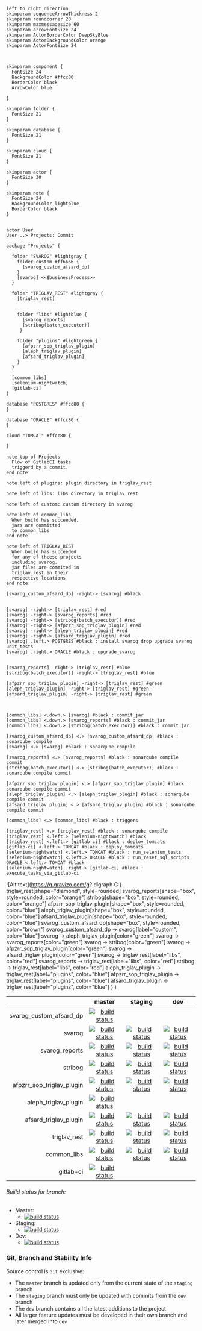```plantuml
left to right direction
skinparam sequenceArrowThickness 2
skinparam roundcorner 20
skinparam maxmessagesize 60
skinparam arrowFontSize 24
skinparam ActorBorderColor DeepSkyBlue
skinparam ActorBackgroundColor orange
skinparam ActorFontSize 24



skinparam component {
  FontSize 24
  BackgroundColor #ffcc80
  BorderColor black
  ArrowColor blue

}

skinparam folder {
  FontSize 21
}

skinparam database {
  FontSize 21
}

skinparam cloud {
  FontSize 21
}

skinparam actor {
  FontSize 30
}

skinparam note {
  FontSize 24
  BackgroundColor lightblue
  BorderColor black
}


actor User
User ..> Projects: Commit

package "Projects" {

  folder "SVAROG" #lightgray {
    folder custom #ff6666 {
      [svarog_custom_afsard_dp] 
    }
    [svarog] <<$businessProcess>>
  }
  
  folder "TRIGLAV_REST" #lightgray {
    [triglav_rest]
    
    
    folder "libs" #lightblue {
      [svarog_reports]
      [stribog(batch_executor)]
     }

    folder "plugins" #lightgreen {
      [afpzrr_sop_triglav_plugin]
      [aleph_triglav_plugin]
      [afsard_triglav_plugin]
    }
  }

  [common_libs]
  [selenium-nightwatch]
  [gitlab-ci]
}

database "POSTGRES" #ffcc80 {
}

database "ORACLE" #ffcc80 {
}

cloud "TOMCAT" #ffcc80 {

}

note top of Projects
  Flow of GitlabCI tasks
  triggerd by a commit.
end note

note left of plugins: plugin directory in triglav_rest

note left of libs: libs directory in triglav_rest

note left of custom: custom directory in svarog

note left of common_libs
  When build has succeeded,
  jars are committed 
  to common_libs
end note

note left of TRIGLAV_REST
  When build has succeeded
  for any of theese projects
  including svarog.
  jar files are commited in 
  triglav_rest in their
  respective locations
end note

[svarog_custom_afsard_dp] -right-> [svarog] #black


[svarog] -right-> [triglav_rest] #red
[svarog] -right-> [svarog_reports] #red
[svarog] -right-> [stribog(batch_executor)] #red
[svarog] -right-> [afpzrr_sop_triglav_plugin] #red
[svarog] -right-> [aleph_triglav_plugin] #red
[svarog] -right-> [afsard_triglav_plugin] #red
[svarog] .left.> POSTGRES #black : install_svarog_drop upgrade_svarog unit_tests
[svarog] .right.> ORACLE #black : upgrade_svarog


[svarog_reports] -right-> [triglav_rest] #blue
[stribog(batch_executor)] -right-> [triglav_rest] #blue

[afpzrr_sop_triglav_plugin] -right-> [triglav_rest] #green
[aleph_triglav_plugin] -right-> [triglav_rest] #green
[afsard_triglav_plugin] -right-> [triglav_rest] #green



[common_libs] <.down.> [svarog] #black : commit_jar
[common_libs] <.down.> [svarog_reports] #black : commit_jar
[common_libs] <.down.> [stribog(batch_executor)] #black : commit_jar

[svarog_custom_afsard_dp] <.> [svarog_custom_afsard_dp] #black : sonarqube compile
[svarog] <.> [svarog] #black : sonarqube compile

[svarog_reports] <.> [svarog_reports] #black : sonarqube compile commit
[stribog(batch_executor)] <.> [stribog(batch_executor)] #black : sonarqube compile commit

[afpzrr_sop_triglav_plugin] <.> [afpzrr_sop_triglav_plugin] #black : sonarqube compile commit
[aleph_triglav_plugin] <.> [aleph_triglav_plugin] #black : sonarqube compile commit
[afsard_triglav_plugin] <.> [afsard_triglav_plugin] #black : sonarqube compile commit

[common_libs] <.> [common_libs] #black : triggers

[triglav_rest] <.> [triglav_rest] #black : sonarqube compile
[triglav_rest] <.left.> [selenium-nightwatch] #black
[triglav_rest] <.left.> [gitlab-ci] #black : deploy_tomcats
[gitlab-ci] <.left.> TOMCAT #black : deploy_tomcats
[selenium-nightwatch] <.left.> TOMCAT #black : run_selenium_tests
[selenium-nightwatch] <.left.> ORACLE #black : run_reset_sql_scripts
ORACLE <.left.> TOMCAT #black
[selenium-nightwatch] .right.> [gitlab-ci] #black : execute_tasks_via_gitlab-ci
```


![Alt text](https://g.gravizo.com/g?
  digraph G {
    triglav_rest[shape="diamond", style=rounded]
    svarog_reports[shape="box", style=rounded, color="orange"]
    stribog[shape="box", style=rounded, color="orange"]
    afpzrr_sop_triglav_plugin[shape="box", style=rounded, color="blue"]
    aleph_triglav_plugin[shape="box", style=rounded, color="blue"]
    afsard_triglav_plugin[shape="box", style=rounded, color="blue"]
    svarog_custom_afsard_dp[shape="box", style=rounded, color="brown"]
    svarog_custom_afsard_dp -> svarog[label="custom", color="blue"]
    svarog -> aleph_triglav_plugin[color="green"]
    svarog -> svarog_reports[color="green"]
    svarog -> stribog[color="green"]
    svarog -> afpzrr_sop_triglav_plugin[color="green"]
    svarog -> afsard_triglav_plugin[color="green"]
    svarog -> triglav_rest[label="libs", color="red"]
    svarog_reports -> triglav_rest[label="libs", color="red"]
    stribog -> triglav_rest[label="libs", color="red"]
    aleph_triglav_plugin -> triglav_rest[label="plugins", color="blue"]
    afpzrr_sop_triglav_plugin -> triglav_rest[label="plugins", color="blue"]
    afsard_triglav_plugin -> triglav_rest[label="plugins", color="blue"]
  }
)

|                          | master|staging| dev   |
|--:                       |:-:    |:-:    |:-:    |
|svarog_custom_afsard_dp   |[![build status](https://gitlab.prtech.mk/prtech/svarog_custom_afsard_dp/badges/master/build.svg)](https://gitlab.prtech.mk/prtech/svarog_custom_afsard_dp/commits/master)     | | |
|svarog                    |[![build status](https://gitlab.prtech.mk/prtech/svarog/badges/master/build.svg)](https://gitlab.prtech.mk/prtech/svarog/commits/master)                                       | [![build status](https://gitlab.prtech.mk/prtech/svarog/badges/staging/build.svg)](https://gitlab.prtech.mk/prtech/svarog/commits/staging)                                       | [![build status](https://gitlab.prtech.mk/prtech/svarog/badges/dev/build.svg)](https://gitlab.prtech.mk/prtech/svarog/commits/dev)                                       |
|svarog_reports            |[![build status](https://gitlab.prtech.mk/prtech/svarog_reports/badges/master/build.svg)](https://gitlab.prtech.mk/prtech/svarog_reports/commits/master)                       | [![build status](https://gitlab.prtech.mk/prtech/svarog_reports/badges/staging/build.svg)](https://gitlab.prtech.mk/prtech/svarog_reports/commits/staging)                       | [![build status](https://gitlab.prtech.mk/prtech/svarog_reports/badges/dev/build.svg)](https://gitlab.prtech.mk/prtech/svarog_reports/commits/dev)                       |
|stribog                   |[![build status](https://gitlab.prtech.mk/prtech/stribog/badges/master/build.svg)](https://gitlab.prtech.mk/prtech/stribog/commits/master)                                     | [![build status](https://gitlab.prtech.mk/prtech/stribog/badges/staging/build.svg)](https://gitlab.prtech.mk/prtech/stribog/commits/staging)                                     | [![build status](https://gitlab.prtech.mk/prtech/stribog/badges/dev/build.svg)](https://gitlab.prtech.mk/prtech/stribog/commits/dev)                                     |
|afpzrr_sop_triglav_plugin |[![build status](https://gitlab.prtech.mk/prtech/afpzrr_sop_triglav_plugin/badges/master/build.svg)](https://gitlab.prtech.mk/prtech/afpzrr_sop_triglav_plugin/commits/master) | [![build status](https://gitlab.prtech.mk/prtech/afpzrr_sop_triglav_plugin/badges/staging/build.svg)](https://gitlab.prtech.mk/prtech/afpzrr_sop_triglav_plugin/commits/staging) | [![build status](https://gitlab.prtech.mk/prtech/afpzrr_sop_triglav_plugin/badges/dev/build.svg)](https://gitlab.prtech.mk/prtech/afpzrr_sop_triglav_plugin/commits/dev) |
|aleph_triglav_plugin      |[![build status](https://gitlab.prtech.mk/prtech/aleph_triglav_plugin/badges/master/build.svg)](https://gitlab.prtech.mk/prtech/aleph_triglav_plugin/commits/master)           | | |
|afsard_triglav_plugin     |[![build status](https://gitlab.prtech.mk/prtech/afsard_triglav_plugin/badges/master/build.svg)](https://gitlab.prtech.mk/prtech/afsard_triglav_plugin/commits/master)         | [![build status](https://gitlab.prtech.mk/prtech/afsard_triglav_plugin/badges/staging/build.svg)](https://gitlab.prtech.mk/prtech/afsard_triglav_plugin/commits/staging)         | [![build status](https://gitlab.prtech.mk/prtech/afsard_triglav_plugin/badges/dev/build.svg)](https://gitlab.prtech.mk/prtech/afsard_triglav_plugin/commits/dev)         |
|triglav_rest              |[![build status](https://gitlab.prtech.mk/prtech/triglav_rest/badges/master/build.svg)](https://gitlab.prtech.mk/prtech/triglav_rest/commits/master)                           | [![build status](https://gitlab.prtech.mk/prtech/triglav_rest/badges/staging/build.svg)](https://gitlab.prtech.mk/prtech/triglav_rest/commits/staging)                           | [![build status](https://gitlab.prtech.mk/prtech/triglav_rest/badges/dev/build.svg)](https://gitlab.prtech.mk/prtech/triglav_rest/commits/dev)                           |
|common_libs               |[![build status](https://gitlab.prtech.mk/prtech/common_libs/badges/master/build.svg)](https://gitlab.prtech.mk/prtech/common_libs/commits/master)                             | [![build status](https://gitlab.prtech.mk/prtech/common_libs/badges/staging/build.svg)](https://gitlab.prtech.mk/prtech/common_libs/commits/staging)                             | [![build status](https://gitlab.prtech.mk/prtech/common_libs/badges/dev/build.svg)](https://gitlab.prtech.mk/prtech/common_libs/commits/dev)                             |
|gitlab-ci                 |[![build status](https://gitlab.prtech.mk/prtech/gitlab-ci/badges/master/build.svg)](https://gitlab.prtech.mk/prtech/gitlab-ci/commits/master)                                 | | |


###### Buiild status for branch:
 - Master:
   - [![build status](https://gitlab.prtech.mk/prtech/common_libs/badges/master/build.svg)](https://gitlab.prtech.mk/prtech/common_libs/commits/master)
 - Staging:
   - [![build status](https://gitlab.prtech.mk/prtech/common_libs/badges/staging/build.svg)](https://gitlab.prtech.mk/prtech/common_libs/commits/staging)
 - Dev:
   - [![build status](https://gitlab.prtech.mk/prtech/common_libs/badges/dev/build.svg)](https://gitlab.prtech.mk/prtech/common_libs/commits/dev)

### Git; Branch and Stability Info
Source control is `Git` exclusive:

* The `master` branch is updated only from the current state of the `staging` branch
* The `staging` branch must only be updated with commits from the `dev` branch
* The `dev` branch contains all the latest additions to the project
* All larger feature updates must be developed in their own branch and later merged into `dev`
